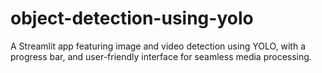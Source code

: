 # object-detection-using-yolo
A Streamlit app featuring image and video detection using YOLO, with a progress bar, and user-friendly interface for seamless media processing.
